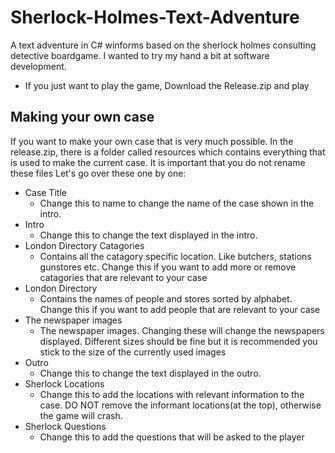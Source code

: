 # Sherlock-Holmes-Text-Adventure
A text adventure in C# winforms based on the sherlock holmes consulting detective boardgame.
I wanted to try my hand a bit at software development.

- If you just want to play the game, Download the Release.zip and play

## Making your own case

If you want to make your own case that is very much possible. In the release.zip, there is a folder called resources which contains everything that is used to make the current case. It is important that you do not rename these files Let's go over these one by one: 
- Case Title
  - Change this to name to change the name of the case shown in the intro.
- Intro
  - Change this to change the text displayed in the intro.
- London Directory Catagories
  - Contains all the catagory specific location. Like butchers, stations gunstores etc. Change this if you want to add more or remove catagories that are relevant to your case
- London Directory
  - Contains the names of people and stores sorted by alphabet. Change this if you want to add people that are relevant to your case
- The newspaper images
  - The newspaper images. Changing these will change the newspapers displayed. Different sizes should be fine but it is recommended you stick to the size of the currently used images
- Outro
  - Change this to change the text displayed in the outro.
- Sherlock Locations
  - Change this to add the locations with relevant information to the case. DO NOT remove the informant locations(at the top), otherwise the game will crash.
- Sherlock Questions
  - Change this to add the questions that will be asked to the player
